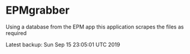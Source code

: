 # EPMgrabber
Using a database from the EPM app this application scrapes the files as required


Latest backup: Sun Sep 15 23:05:01 UTC 2019
